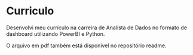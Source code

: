 # Curriculo
Desenvolvi meu currículo na carreira de Analista de Dados no formato de dashboard utilizando PowerBI e Python.

O arquivo em pdf também está disponível no repositório readme.
